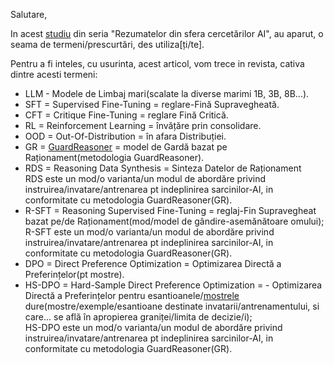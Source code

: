 Salutare,

In acest [studiu](https://www.linkedin.com/pulse/ai-research-roundup-safety-scaling-multimodal-breakthroughs-dynuf/) din seria "Rezumatelor din sfera cercetărilor AI", au aparut, o seama de termeni/prescurtări, des utiliza[ți/te].

Pentru a fi inteles, cu usurinta, acest articol, vom trece in revista, cativa dintre acesti termeni:

 - LLM - Modele de Limbaj mari(scalate la diverse marimi 1B, 3B, 8B...).
 - SFT = Supervised Fine-Tuning = reglare-Fină Supravegheată.
 - CFT = Critique Fine-Tuning = reglare Fină Critică.
 - RL  = Reinforcement Learning = învățăre prin consolidare.
 - OOD = Out-Of-Distribution = în afara Distribuției.  
 - GR = [GuardReasoner](https://arxiv.org/html/2501.18492v1) = model de Gardă bazat pe Raționament(metodologia GuardReasoner).
  - RDS = Reasoning Data Synthesis = Sinteza Datelor de Raționament
   <br/>RDS este un mod/o varianta/un modul de abordăre privind instruirea/invatare/antrenarea pt indeplinirea sarcinilor-AI, in conformitate cu  metodologia GuardReasoner(GR).  
 - R-SFT = Reasoning Supervised Fine-Tuning = reglaj-Fin Supravegheat bazat pe/de Raționament(mod/model de gândire-asemănătoare omului);
   <br/>R-SFT este un mod/o varianta/un modul de abordăre privind instruirea/invatare/antrenarea pt indeplinirea sarcinilor-AI, in conformitate cu  metodologia GuardReasoner(GR).
 - DPO = Direct Preference Optimization = Optimizarea Directă a Preferințelor(pt mostre).   
 - HS-DPO = Hard-Sample Direct Preference Optimization = - Optimizarea Directă a Preferințelor pentru esantioanele/[mostrele](https://www.google.com/search?q=mostre+sau+monstre&rlz=1C1CHBF_enRO1132RO1132&oq=mostre+sau+monstre&gs_lcrp=EgZjaHJvbWUyCQgAEEUYORiABDIKCAEQABgKGBYYHjIKCAIQABiABBiiBNIBCTYwMzhqMGoxNagCCLACAQ&sourceid=chrome&ie=UTF-8) dure(mostre/exemple/esantioane destinate invatarii/antrenamentului, si care... se află în apropierea graniței/limita de decizie/i);
   <br/>HS-DPO este un mod/o varianta/un modul de abordăre privind instruirea/invatare/antrenarea pt indeplinirea sarcinilor-AI, in conformitate cu metodologia GuardReasoner(GR).

